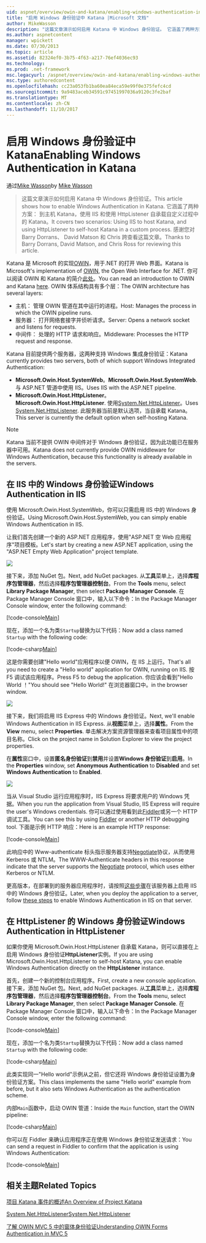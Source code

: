 ```yaml
---
uid: aspnet/overview/owin-and-katana/enabling-windows-authentication-in-katana
title: "启用 Windows 身份验证中 Katana |Microsoft 文档"
author: MikeWasson
description: "这篇文章演示如何启用 Katana 中 Windows 身份验证。 它涵盖了两种方案： 到主机 Katana，使用 IIS 和使用 HttpListener 自承载 Kat..."
ms.author: aspnetcontent
manager: wpickett
ms.date: 07/30/2013
ms.topic: article
ms.assetid: 82324ef0-3b75-4f63-a217-76ef4036ec93
ms.technology: 
ms.prod: .net-framework
msc.legacyurl: /aspnet/overview/owin-and-katana/enabling-windows-authentication-in-katana
msc.type: authoredcontent
ms.openlocfilehash: cc23a053fb1ba60ea84eca59e99f0e375fefc4cd
ms.sourcegitcommit: 9a9483aceb34591c97451997036a9120c3fe2baf
ms.translationtype: MT
ms.contentlocale: zh-CN
ms.lasthandoff: 11/10/2017
---
```

<a name="enabling-windows-authentication-in-katana"></a><span data-ttu-id="5744f-104">启用 Windows 身份验证中 Katana</span><span class="sxs-lookup"><span data-stu-id="5744f-104">Enabling Windows Authentication in Katana</span></span>
====================
<span data-ttu-id="5744f-105">通过[Mike Wasson](https://github.com/MikeWasson)</span><span class="sxs-lookup"><span data-stu-id="5744f-105">by [Mike Wasson](https://github.com/MikeWasson)</span></span>

> <span data-ttu-id="5744f-106">这篇文章演示如何启用 Katana 中 Windows 身份验证。</span><span class="sxs-lookup"><span data-stu-id="5744f-106">This article shows how to enable Windows Authentication in Katana.</span></span> <span data-ttu-id="5744f-107">它涵盖了两种方案： 到主机 Katana，使用 IIS 和使用 HttpListener 自承载自定义过程中的 Katana。</span><span class="sxs-lookup"><span data-stu-id="5744f-107">It covers two scenarios: Using IIS to host Katana, and using HttpListener to self-host Katana in a custom process.</span></span> <span data-ttu-id="5744f-108">感谢您对 Barry Dorrans、 David Matson 和 Chris 跨查看这篇文章。</span><span class="sxs-lookup"><span data-stu-id="5744f-108">Thanks to Barry Dorrans, David Matson, and Chris Ross for reviewing this article.</span></span>


<span data-ttu-id="5744f-109">Katana 是 Microsoft 的实现[OWIN](http://owin.org/)，用于.NET 的打开 Web 界面。</span><span class="sxs-lookup"><span data-stu-id="5744f-109">Katana is Microsoft's implementation of [OWIN](http://owin.org/), the Open Web Interface for .NET.</span></span> <span data-ttu-id="5744f-110">你可以阅读 OWIN 和 Katana 的简介[此处](an-overview-of-project-katana.md)。</span><span class="sxs-lookup"><span data-stu-id="5744f-110">You can read an introduction to OWIN and Katana [here](an-overview-of-project-katana.md).</span></span> <span data-ttu-id="5744f-111">OWIN 体系结构具有多个层：</span><span class="sxs-lookup"><span data-stu-id="5744f-111">The OWIN architecture has several layers:</span></span>

- <span data-ttu-id="5744f-112">主机： 管理 OWIN 管道在其中运行的进程。</span><span class="sxs-lookup"><span data-stu-id="5744f-112">Host: Manages the process in which the OWIN pipeline runs.</span></span>
- <span data-ttu-id="5744f-113">服务器： 打开网络套接字并侦听请求。</span><span class="sxs-lookup"><span data-stu-id="5744f-113">Server: Opens a network socket and listens for requests.</span></span>
- <span data-ttu-id="5744f-114">中间件： 处理的 HTTP 请求和响应。</span><span class="sxs-lookup"><span data-stu-id="5744f-114">Middleware: Processes the HTTP request and response.</span></span>

<span data-ttu-id="5744f-115">Katana 目前提供两个服务器，这两种支持 Windows 集成身份验证：</span><span class="sxs-lookup"><span data-stu-id="5744f-115">Katana currently provides two servers, both of which support Windows Integrated Authentication:</span></span>

- <span data-ttu-id="5744f-116">**Microsoft.Owin.Host.SystemWeb**。</span><span class="sxs-lookup"><span data-stu-id="5744f-116">**Microsoft.Owin.Host.SystemWeb**.</span></span> <span data-ttu-id="5744f-117">与 ASP.NET 管道中使用 IIS。</span><span class="sxs-lookup"><span data-stu-id="5744f-117">Uses IIS with the ASP.NET pipeline.</span></span>
- <span data-ttu-id="5744f-118">**Microsoft.Owin.Host.HttpListener**。</span><span class="sxs-lookup"><span data-stu-id="5744f-118">**Microsoft.Owin.Host.HttpListener**.</span></span> <span data-ttu-id="5744f-119">使用[System.Net.HttpListener](https://msdn.microsoft.com/en-us/library/system.net.httplistener.aspx)。</span><span class="sxs-lookup"><span data-stu-id="5744f-119">Uses [System.Net.HttpListener](https://msdn.microsoft.com/en-us/library/system.net.httplistener.aspx).</span></span> <span data-ttu-id="5744f-120">此服务器当前是默认选项，当自承载 Katana。</span><span class="sxs-lookup"><span data-stu-id="5744f-120">This server is currently the default option when self-hosting Katana.</span></span>

> [!NOTE]
> <span data-ttu-id="5744f-121">Katana 当前不提供 OWIN 中间件对于 Windows 身份验证，因为此功能已在服务器中可用。</span><span class="sxs-lookup"><span data-stu-id="5744f-121">Katana does not currently provide OWIN middleware for Windows Authentication, because this functionality is already available in the servers.</span></span>


## <a name="windows-authentication-in-iis"></a><span data-ttu-id="5744f-122">在 IIS 中的 Windows 身份验证</span><span class="sxs-lookup"><span data-stu-id="5744f-122">Windows Authentication in IIS</span></span>

<span data-ttu-id="5744f-123">使用 Microsoft.Owin.Host.SystemWeb，你可以只需启用 IIS 中的 Windows 身份验证。</span><span class="sxs-lookup"><span data-stu-id="5744f-123">Using Microsoft.Owin.Host.SystemWeb, you can simply enable Windows Authentication in IIS.</span></span>

<span data-ttu-id="5744f-124">让我们首先创建一个新的 ASP.NET 应用程序，使用"ASP.NET 空 Web 应用程序"项目模板。</span><span class="sxs-lookup"><span data-stu-id="5744f-124">Let's start by creating a new ASP.NET application, using the "ASP.NET Empty Web Application" project template.</span></span>

![](enabling-windows-authentication-in-katana/_static/image1.png)

<span data-ttu-id="5744f-125">接下来，添加 NuGet 包。</span><span class="sxs-lookup"><span data-stu-id="5744f-125">Next, add NuGet packages.</span></span> <span data-ttu-id="5744f-126">从**工具**菜单上，选择**库程序包管理器**，然后选择**程序包管理器控制台**。</span><span class="sxs-lookup"><span data-stu-id="5744f-126">From the **Tools** menu, select **Library Package Manager**, then select **Package Manager Console**.</span></span> <span data-ttu-id="5744f-127">在 Package Manager Console 窗口中，输入以下命令：</span><span class="sxs-lookup"><span data-stu-id="5744f-127">In the Package Manager Console window, enter the following command:</span></span>

[!code-console[Main](enabling-windows-authentication-in-katana/samples/sample1.cmd)]

<span data-ttu-id="5744f-128">现在，添加一个名为类`Startup`替换为以下代码：</span><span class="sxs-lookup"><span data-stu-id="5744f-128">Now add a class named `Startup` with the following code:</span></span>

[!code-csharp[Main](enabling-windows-authentication-in-katana/samples/sample2.cs)]

<span data-ttu-id="5744f-129">这是你需要创建"Hello world"应用程序以便 OWIN，在 IIS 上运行。</span><span class="sxs-lookup"><span data-stu-id="5744f-129">That's all you need to create a "Hello world" application for OWIN, running on IIS.</span></span> <span data-ttu-id="5744f-130">按 F5 调试该应用程序。</span><span class="sxs-lookup"><span data-stu-id="5744f-130">Press F5 to debug the application.</span></span> <span data-ttu-id="5744f-131">你应该会看到"Hello World ！"</span><span class="sxs-lookup"><span data-stu-id="5744f-131">You should see "Hello World!"</span></span> <span data-ttu-id="5744f-132">在浏览器窗口中。</span><span class="sxs-lookup"><span data-stu-id="5744f-132">in the browser window.</span></span>

![](enabling-windows-authentication-in-katana/_static/image2.png)

<span data-ttu-id="5744f-133">接下来，我们将启用 IIS Express 中的 Windows 身份验证。</span><span class="sxs-lookup"><span data-stu-id="5744f-133">Next, we'll enable Windows Authentication in IIS Express.</span></span> <span data-ttu-id="5744f-134">从**视图**菜单上，选择**属性**。</span><span class="sxs-lookup"><span data-stu-id="5744f-134">From the **View** menu, select **Properties**.</span></span> <span data-ttu-id="5744f-135">单击解决方案资源管理器来查看项目属性中的项目名称。</span><span class="sxs-lookup"><span data-stu-id="5744f-135">Click on the project name in Solution Explorer to view the project properties.</span></span>

<span data-ttu-id="5744f-136">在**属性**窗口中，设置**匿名身份验证**到**禁用**并设置**Windows 身份验证**到**启用**。</span><span class="sxs-lookup"><span data-stu-id="5744f-136">In the **Properties** window, set **Anonymous Authentication** to **Disabled** and set **Windows Authentication** to **Enabled**.</span></span>

![](enabling-windows-authentication-in-katana/_static/image3.png)

<span data-ttu-id="5744f-137">当从 Visual Studio 运行应用程序时，IIS Express 将要求用户的 Windows 凭据。</span><span class="sxs-lookup"><span data-stu-id="5744f-137">When you run the application from Visual Studio, IIS Express will require the user's Windows credentials.</span></span> <span data-ttu-id="5744f-138">你可以通过使用看到此[Fiddler](http://fiddler2.com/home)或另一个 HTTP 调试工具。</span><span class="sxs-lookup"><span data-stu-id="5744f-138">You can see this by using [Fiddler](http://fiddler2.com/home) or another HTTP debugging tool.</span></span> <span data-ttu-id="5744f-139">下面是示例 HTTP 响应：</span><span class="sxs-lookup"><span data-stu-id="5744f-139">Here is an example HTTP response:</span></span>

[!code-console[Main](enabling-windows-authentication-in-katana/samples/sample3.cmd?highlight=1,5-6)]

<span data-ttu-id="5744f-140">此响应中的 Www-authenticate 标头指示服务器支持[Negotiate](http://www.ietf.org/rfc/rfc4559.txt)协议，从而使用 Kerberos 或 NTLM。</span><span class="sxs-lookup"><span data-stu-id="5744f-140">The WWW-Authenticate headers in this response indicate that the server supports the [Negotiate](http://www.ietf.org/rfc/rfc4559.txt) protocol, which uses either Kerberos or NTLM.</span></span>

<span data-ttu-id="5744f-141">更高版本，在部署到的服务器应用程序时，请按照[这些步骤](https://www.iis.net/configreference/system.webserver/security/authentication/windowsauthentication)在该服务器上启用 IIS 中的 Windows 身份验证。</span><span class="sxs-lookup"><span data-stu-id="5744f-141">Later, when you deploy the application to a server, follow [these steps](https://www.iis.net/configreference/system.webserver/security/authentication/windowsauthentication) to enable Windows Authentication in IIS on that server.</span></span>

## <a name="windows-authentication-in-httplistener"></a><span data-ttu-id="5744f-142">在 HttpListener 的 Windows 身份验证</span><span class="sxs-lookup"><span data-stu-id="5744f-142">Windows Authentication in HttpListener</span></span>

<span data-ttu-id="5744f-143">如果你使用 Microsoft.Owin.Host.HttpListener 自承载 Katana，则可以直接在上启用 Windows 身份验证**HttpListener**实例。</span><span class="sxs-lookup"><span data-stu-id="5744f-143">If you are using Microsoft.Owin.Host.HttpListener to self-host Katana, you can enable Windows Authentication directly on the **HttpListener** instance.</span></span>

<span data-ttu-id="5744f-144">首先，创建一个新的控制台应用程序。</span><span class="sxs-lookup"><span data-stu-id="5744f-144">First, create a new console application.</span></span> <span data-ttu-id="5744f-145">接下来，添加 NuGet 包。</span><span class="sxs-lookup"><span data-stu-id="5744f-145">Next, add NuGet packages.</span></span> <span data-ttu-id="5744f-146">从**工具**菜单上，选择**库程序包管理器**，然后选择**程序包管理器控制台**。</span><span class="sxs-lookup"><span data-stu-id="5744f-146">From the **Tools** menu, select **Library Package Manager**, then select **Package Manager Console**.</span></span> <span data-ttu-id="5744f-147">在 Package Manager Console 窗口中，输入以下命令：</span><span class="sxs-lookup"><span data-stu-id="5744f-147">In the Package Manager Console window, enter the following command:</span></span>

[!code-console[Main](enabling-windows-authentication-in-katana/samples/sample4.cmd)]

<span data-ttu-id="5744f-148">现在，添加一个名为类`Startup`替换为以下代码：</span><span class="sxs-lookup"><span data-stu-id="5744f-148">Now add a class named `Startup` with the following code:</span></span>

[!code-csharp[Main](enabling-windows-authentication-in-katana/samples/sample5.cs)]

<span data-ttu-id="5744f-149">此类实现同一"Hello world"示例从之前，但它还将 Windows 身份验证设置为身份验证方案。</span><span class="sxs-lookup"><span data-stu-id="5744f-149">This class implements the same "Hello world" example from before, but it also sets Windows Authentication as the authentication scheme.</span></span>

<span data-ttu-id="5744f-150">内部`Main`函数中，启动 OWIN 管道：</span><span class="sxs-lookup"><span data-stu-id="5744f-150">Inside the `Main` function, start the OWIN pipeline:</span></span>

[!code-csharp[Main](enabling-windows-authentication-in-katana/samples/sample6.cs)]

<span data-ttu-id="5744f-151">你可以在 Fiddler 来确认应用程序正在使用 Windows 身份验证发送请求：</span><span class="sxs-lookup"><span data-stu-id="5744f-151">You can send a request in Fiddler to confirm that the application is using Windows Authentication:</span></span>

[!code-console[Main](enabling-windows-authentication-in-katana/samples/sample7.cmd?highlight=1,4-5)]

## <a name="related-topics"></a><span data-ttu-id="5744f-152">相关主题</span><span class="sxs-lookup"><span data-stu-id="5744f-152">Related Topics</span></span>

[<span data-ttu-id="5744f-153">项目 Katana 事件的概述</span><span class="sxs-lookup"><span data-stu-id="5744f-153">An Overview of Project Katana</span></span>](an-overview-of-project-katana.md)

[<span data-ttu-id="5744f-154">System.Net.HttpListener</span><span class="sxs-lookup"><span data-stu-id="5744f-154">System.Net.HttpListener</span></span>](https://msdn.microsoft.com/en-us/library/system.net.httplistener.aspx)

[<span data-ttu-id="5744f-155">了解 OWIN MVC 5 中的窗体身份验证</span><span class="sxs-lookup"><span data-stu-id="5744f-155">Understanding OWIN Forms Authentication in MVC 5</span></span>](https://blogs.msdn.com/b/webdev/archive/2013/07/03/understanding-owin-forms-authentication-in-mvc-5.aspx)
